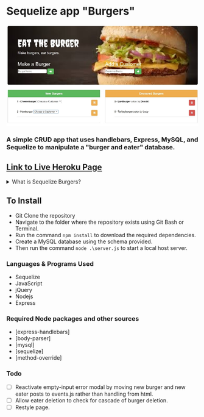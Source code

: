 # Sequelize app "Burgers"
![](public/img/screenshot.jpg)

### A simple CRUD app that uses handlebars, Express, MySQL, and Sequelize to manipulate a "burger and eater" database.
## [Link to Live Heroku Page](https://mk-sequelize-burger.herokuapp.com/)

<details>
<summary>What is Sequelize Burgers?</summary>
This is an app that lets users input the names of burgers they'd like to eat. Whenever a user submits a burger's name, the app will display the burger in `New Burgers`, the left side of the page. The user can additionally create customer names.
Each burger in the waiting area has a drop-down list of customers, that when chosen, will move the burger to `Devoured`, and display it with the customer who ate it on the right side of the page.
The app is performing CRUD functions from 2 tables, `burgers` and `eaters`.  The burger model is associated with the eater model by a foreign key - a burger can belong to a single eater, and an eater has many burgers.
</details>

## To Install
* Git Clone the repository
* Navigate to the folder where the repository exists using Git Bash or Terminal.
* Run the command `npm install` to download the required dependencies.
* Create a MySQL database using the schema provided.
* Then run the command `node .\server.js` to start a local host server.

### Languages & Programs Used
  * Sequelize
  * JavaScript
  * jQuery
  * Nodejs
  * Express

### Required Node packages and other sources
* [express-handlebars]
* [body-parser]
* [mysql]
* [sequelize]
* [method-override]

### Todo
- [ ] Reactivate empty-input error modal by moving new burger and new eater posts to events.js rather than handling from html.
- [ ] Allow eater deletion to check for cascade of burger deletion.
- [ ] Restyle page.

